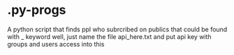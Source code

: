 # .py-progs
A python script that finds ppl who subrcribed on publics that could be found with _ keyword
well, just name the file api_here.txt and put api key with groups and users access into this
